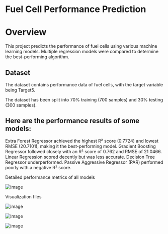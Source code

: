 # Fuel Cell Performance Prediction

# Overview
This project predicts the performance of fuel cells using various machine learning models. Multiple regression models were compared to determine the best-performing algorithm.

## Dataset
The dataset contains performance data of fuel cells, with the target variable being Target5.

The dataset has been split into 70% training (700 samples) and 30% testing (300 samples).

## Here are the performance results of some models:

Extra Forest Regressor achieved the highest R² score (0.7724) and lowest RMSE (20.7101), making it the best-performing model.
Gradient Boosting Regressor followed closely with an R² score of 0.762 and RMSE of 21.0466.
Linear Regression scored decently but was less accurate.
Decision Tree Regressor underperformed.
Passive Aggressive Regressor (PAR) performed poorly with a negative R² score.


Detailed performance metrics of all models

![image](https://github.com/user-attachments/assets/6f5151bc-3677-40d4-833a-da2046ccc4fa)


Visualization files

![image](https://github.com/user-attachments/assets/3c7fc255-b5ab-4bf2-91ca-be510e1c3baa)


![image](https://github.com/user-attachments/assets/58c001e5-d2e9-4c11-9fce-72d2139064a0)


![image](https://github.com/user-attachments/assets/aab64753-bd13-489b-b5f6-60ac118333fd)




